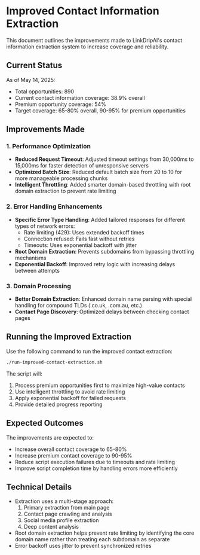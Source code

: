 # Improved Contact Information Extraction

This document outlines the improvements made to LinkDripAI's contact information extraction system to increase coverage and reliability.

## Current Status

As of May 14, 2025:
- Total opportunities: 890
- Current contact information coverage: 38.9% overall
- Premium opportunity coverage: 54%
- Target coverage: 65-80% overall, 90-95% for premium opportunities

## Improvements Made

### 1. Performance Optimization

- **Reduced Request Timeout**: Adjusted timeout settings from 30,000ms to 15,000ms for faster detection of unresponsive servers
- **Optimized Batch Size**: Reduced default batch size from 20 to 10 for more manageable processing chunks
- **Intelligent Throttling**: Added smarter domain-based throttling with root domain extraction to prevent rate limiting

### 2. Error Handling Enhancements

- **Specific Error Type Handling**: Added tailored responses for different types of network errors:
  - Rate limiting (429): Uses extended backoff times
  - Connection refused: Fails fast without retries
  - Timeouts: Uses exponential backoff with jitter
- **Root Domain Extraction**: Prevents subdomains from bypassing throttling mechanisms
- **Exponential Backoff**: Improved retry logic with increasing delays between attempts

### 3. Domain Processing

- **Better Domain Extraction**: Enhanced domain name parsing with special handling for compound TLDs (.co.uk, .com.au, etc.)
- **Contact Page Discovery**: Optimized delays between checking contact pages

## Running the Improved Extraction

Use the following command to run the improved contact extraction:

```bash
./run-improved-contact-extraction.sh
```

The script will:
1. Process premium opportunities first to maximize high-value contacts
2. Use intelligent throttling to avoid rate limiting
3. Apply exponential backoff for failed requests
4. Provide detailed progress reporting

## Expected Outcomes

The improvements are expected to:
- Increase overall contact coverage to 65-80%
- Increase premium contact coverage to 90-95%
- Reduce script execution failures due to timeouts and rate limiting
- Improve script completion time by handling errors more efficiently

## Technical Details

- Extraction uses a multi-stage approach:
  1. Primary extraction from main page
  2. Contact page crawling and analysis
  3. Social media profile extraction
  4. Deep content analysis
- Root domain extraction helps prevent rate limiting by identifying the core domain name rather than treating each subdomain as separate
- Error backoff uses jitter to prevent synchronized retries